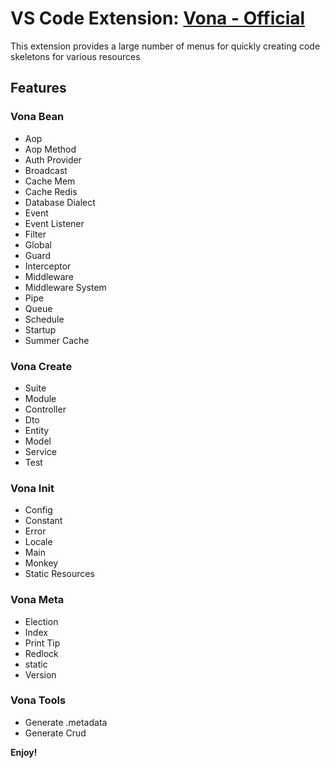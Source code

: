 # VS Code Extension: [Vona - Official](https://marketplace.visualstudio.com/items?itemName=cabloy.vona-vscode)

This extension provides a large number of menus for quickly creating code skeletons for various resources

## Features

### Vona Bean

- Aop
- Aop Method
- Auth Provider
- Broadcast
- Cache Mem
- Cache Redis
- Database Dialect
- Event
- Event Listener
- Filter
- Global
- Guard
- Interceptor
- Middleware
- Middleware System
- Pipe
- Queue
- Schedule
- Startup
- Summer Cache

### Vona Create

- Suite
- Module
- Controller
- Dto
- Entity
- Model
- Service
- Test

### Vona Init

- Config
- Constant
- Error
- Locale
- Main
- Monkey
- Static Resources

### Vona Meta

- Election
- Index
- Print Tip
- Redlock
- static
- Version

### Vona Tools

- Generate .metadata
- Generate Crud

**Enjoy!**
